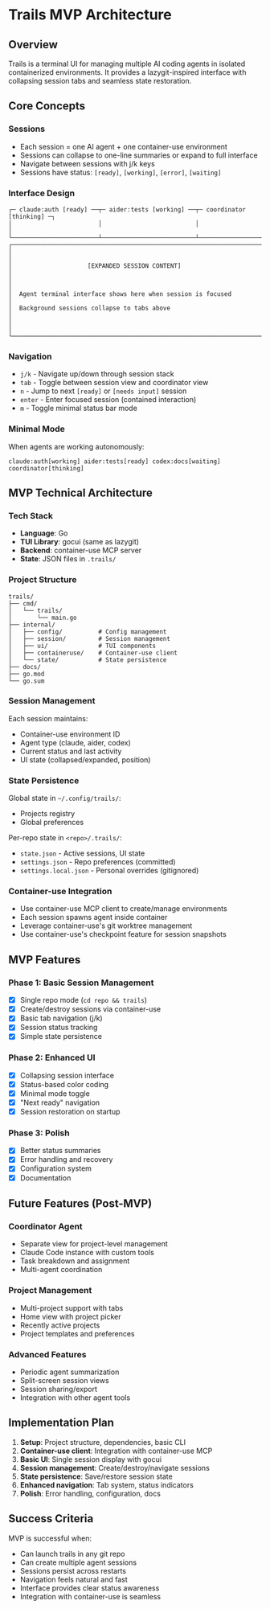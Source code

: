 # Trails MVP Architecture

## Overview

Trails is a terminal UI for managing multiple AI coding agents in isolated containerized environments. It provides a lazygit-inspired interface with collapsing session tabs and seamless state restoration.

## Core Concepts

### Sessions
- Each session = one AI agent + one container-use environment
- Sessions can collapse to one-line summaries or expand to full interface
- Navigate between sessions with j/k keys
- Sessions have status: `[ready]`, `[working]`, `[error]`, `[waiting]`

### Interface Design
```
┌─ claude:auth [ready] ──┬─ aider:tests [working] ──┬─ coordinator [thinking] ─┐
│                        │                          │                          │
└────────────────────────┴──────────────────────────┴──────────────────────────┘
┌──────────────────────────────────────────────────────────────────────────────┐
│                                                                              │
│                     [EXPANDED SESSION CONTENT]                              │
│                                                                              │
│  Agent terminal interface shows here when session is focused                │
│  Background sessions collapse to tabs above                                 │
│                                                                              │
└──────────────────────────────────────────────────────────────────────────────┘
```

### Navigation
- `j/k` - Navigate up/down through session stack
- `tab` - Toggle between session view and coordinator view
- `n` - Jump to next `[ready]` or `[needs input]` session
- `enter` - Enter focused session (contained interaction)
- `m` - Toggle minimal status bar mode

### Minimal Mode
When agents are working autonomously:
```
claude:auth[working] aider:tests[ready] codex:docs[waiting] coordinator[thinking]
```

## MVP Technical Architecture

### Tech Stack
- **Language**: Go
- **TUI Library**: gocui (same as lazygit)
- **Backend**: container-use MCP server
- **State**: JSON files in `.trails/`

### Project Structure
```text
trails/
├── cmd/
│   └── trails/
│       └── main.go
├── internal/
│   ├── config/          # Config management
│   ├── session/         # Session management
│   ├── ui/              # TUI components
│   ├── containeruse/    # Container-use client
│   └── state/           # State persistence
├── docs/
├── go.mod
└── go.sum
```

### Session Management
Each session maintains:
- Container-use environment ID
- Agent type (claude, aider, codex)
- Current status and last activity
- UI state (collapsed/expanded, position)

### State Persistence
Global state in `~/.config/trails/`:
- Projects registry
- Global preferences

Per-repo state in `<repo>/.trails/`:
- `state.json` - Active sessions, UI state
- `settings.json` - Repo preferences (committed)
- `settings.local.json` - Personal overrides (gitignored)

### Container-use Integration
- Use container-use MCP client to create/manage environments
- Each session spawns agent inside container
- Leverage container-use's git worktree management
- Use container-use's checkpoint feature for session snapshots

## MVP Features

### Phase 1: Basic Session Management
- [x] Single repo mode (`cd repo && trails`)
- [x] Create/destroy sessions via container-use
- [x] Basic tab navigation (j/k)
- [x] Session status tracking
- [x] Simple state persistence

### Phase 2: Enhanced UI
- [x] Collapsing session interface
- [x] Status-based color coding
- [x] Minimal mode toggle
- [x] "Next ready" navigation
- [x] Session restoration on startup

### Phase 3: Polish
- [x] Better status summaries
- [x] Error handling and recovery
- [x] Configuration system
- [x] Documentation

## Future Features (Post-MVP)

### Coordinator Agent
- Separate view for project-level management
- Claude Code instance with custom tools
- Task breakdown and assignment
- Multi-agent coordination

### Project Management
- Multi-project support with tabs
- Home view with project picker
- Recently active projects
- Project templates and preferences

### Advanced Features
- Periodic agent summarization
- Split-screen session views
- Session sharing/export
- Integration with other agent tools

## Implementation Plan

1. **Setup**: Project structure, dependencies, basic CLI
2. **Container-use client**: Integration with container-use MCP
3. **Basic UI**: Single session display with gocui
4. **Session management**: Create/destroy/navigate sessions
5. **State persistence**: Save/restore session state
6. **Enhanced navigation**: Tab system, status indicators
7. **Polish**: Error handling, configuration, docs

## Success Criteria

MVP is successful when:
- Can launch trails in any git repo
- Can create multiple agent sessions
- Sessions persist across restarts
- Navigation feels natural and fast
- Interface provides clear status awareness
- Integration with container-use is seamless